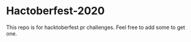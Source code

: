 # Hactoberfest-2020
This repo is for hacktoberfest pr challenges. Feel free to add some to get one.
